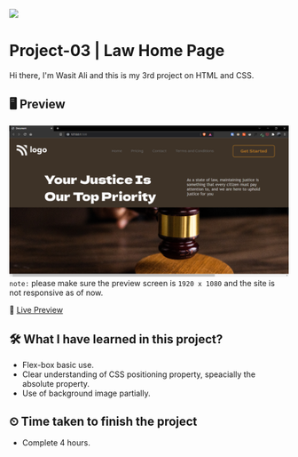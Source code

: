 ![](https://img.shields.io/badge/Technologies-HTML--CSS-orange)

# Project-03 | Law Home Page

Hi there,
I'm Wasit Ali and this is my 3rd project on HTML and CSS.

## 🖥 Preview

![](./assets/2022-08-10-21-50-59.png)
`note:` please make sure the preview screen is `1920 x 1080` and the site is not responsive as of now.

🚀 [Live Preview](https://live-class-project-03-flame.vercel.app/)

## 🛠️ What I have learned in this project?

- Flex-box basic use.
- Clear understanding of CSS positioning property, speacially the absolute property.
- Use of background image partially.

## ⏲ Time taken to finish the project

- Complete 4 hours.
